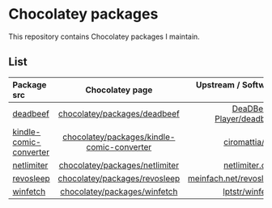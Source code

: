 # Chocolatey packages
This repository contains Chocolatey packages I maintain.
## List
| Package src | Chocolatey page | Upstream / Software site |
|:-------------|:------:|-------------:|
| [deadbeef](deadbeef/) | [chocolatey/packages/deadbeef](https://chocolatey.org/packages/deadbeef) | [DeaDBeeF-Player/deadbeef](https://github.com/DeaDBeeF-Player/deadbeef) | 
[kindle-comic-converter](kindle-comic-converter/) | [chocolatey/packages/kindle-comic-converter](https://chocolatey.org/packages/kindle-comic-converter) |[ciromattia/kcc](https://github.com/ciromattia/kcc) |
| [netlimiter](netlimiter/) | [chocolatey/packages/netlimiter](https://chocolatey.org/packages/netlimiter) | [netlimiter.com](https://www.netlimiter.com/) |
| [revosleep](revosleep/) | [chocolatey/packages/revosleep](https://chocolatey.org/packages/revosleep) |[meinfach.net/revosleep](https://www.meinfach.net/revosleep/) |
| [winfetch](winfetch/) | [chocolatey/packages/winfetch](https://chocolatey.org/packages/winfetch) |[lptstr/winfetch](https://github.com/lptstr/winfetch) |
